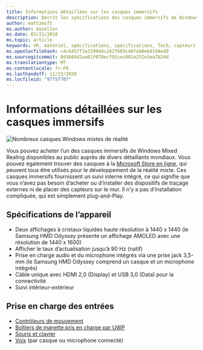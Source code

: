 ```yaml
---
title: Informations détaillées sur les casques immersifs
description: Décrit les spécifications des casques immersifs de Windows Mixed realisation, en distribuant VR avec le suivi interne (aucune configuration externe n’est requise).
author: mattzmsft
ms.author: mazeller
ms.date: 03/21/2018
ms.topic: article
keywords: VR, matériel, spécifications, spécifications, Tech, capteurs, optiques, affichage, casque de réalité mixte, casque de réalité virtuelle, qu’est-ce que la réalité virtuelle, les casques immersifs
ms.openlocfilehash: c4c6457f3a32994dc242f603c48fe90eb8194ed0
ms.sourcegitcommit: 8d3b84d2aa01f078ecf92cec001a252e3ea7b24d
ms.translationtype: MT
ms.contentlocale: fr-FR
ms.lasthandoff: 12/23/2020
ms.locfileid: "97757707"
---
```

# <a name="immersive-headset-hardware-details"></a>Informations détaillées sur les casques immersifs

![Nombreux casques Windows mixtes de réalité](images/MR-headsets.png)

Vous pouvez acheter l’un des casques immersifs de Windows Mixed Realing disponibles au public auprès de divers détaillants mondiaux. Vous pouvez également trouver des casques à la [Microsoft Store en ligne](https://www.microsoft.com/store/collections/VRandMixedrealityheadsets), qui peuvent tous être utilisés pour le développement de la réalité mixte. Ces casques immersifs fournissent un suivi interne intégré, ce qui signifie que vous n’avez pas besoin d’acheter ou d’installer des dispositifs de traçage externes ni de placer des capteurs sur le mur. Il n’y a pas d’installation compliquée, qui est simplement plug-and-Play.

## <a name="device-specifications"></a>Spécifications de l’appareil

* Deux affichages à cristaux liquides haute résolution à 1440 x 1440 (le Samsung HMD Odyssey présente un affichage AMOLED avec une résolution de 1440 x 1600)
* Afficher le taux d’actualisation jusqu’à 90 Hz (natif)
* Prise en charge audio et du microphone intégrés via une prise jack 3,5-mm (le Samsung HMD Odyssey comprend un casque et un microphone intégrés)
* Câble unique avec HDMI 2,0 (Display) et USB 3,0 (Data) pour la connectivité
* Suivi intérieur-extérieur

## <a name="input-support"></a>Prise en charge des entrées

* [Contrôleurs de mouvement](../design/motion-controllers.md)
* [Boîtiers de manette pris en charge par UWP](hardware-accessories.md)
* [Souris et clavier](hardware-accessories.md)
* [Voix](../design/voice-input.md) (par casque ou microphone connecté)

